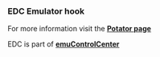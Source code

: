 ### EDC Emulator hook

For more information visit the [**Potator page**](https://github.com/PhoenixInteractiveNL/edc-masterhook/wiki/Emulator-potator#menu)

EDC is part of [**emuControlCenter**](https://github.com/PhoenixInteractiveNL/emuControlCenter/wiki)
